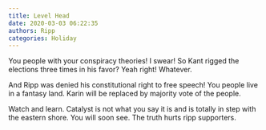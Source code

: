 ```yaml
---
title: Level Head
date: 2020-03-03 06:22:35
authors: Ripp
categories: Holiday
---
```


 You people with your conspiracy theories! I swear! So Kant rigged the elections three times in his favor? Yeah right! Whatever.

And Ripp was denied his constitutional right to free speech! 
You people live in a fantasy land. Karin will be replaced by majority vote of the people.  

Watch and learn. Catalyst is not what you say it is and is totally in step with the eastern shore. You will soon see. The truth hurts ripp supporters.